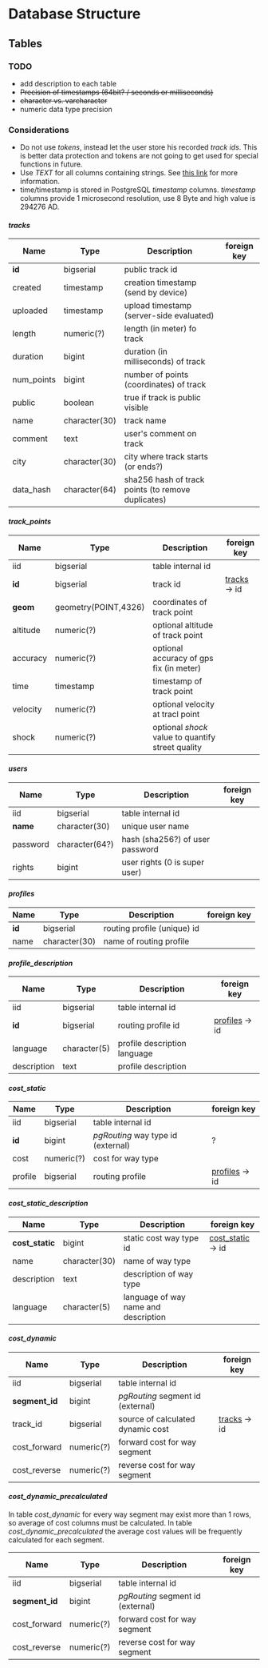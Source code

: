 # Database Structure

## Tables

### TODO

* add description to each table
* ~~Precision of timestamps (64bit? / seconds or milliseconds)~~
* ~~character vs. varcharacter~~
* numeric data type precision


### Considerations

* Do not use *tokens*, instead let the user store his recorded *track ids*.
This is better data protection and tokens are not going to get used for special functions in future.
* Use *TEXT* for all columns containing strings.
See [this link](http://www.depesz.com/2010/03/02/charx-vs-varcharx-vs-varchar-vs-text/) for more information.
* time/timestamp is stored in PostgreSQL *timestamp* columns. 
*timestamp* columns provide 1 microsecond resolution, use 8 Byte and high value is 294276 AD.


#### *tracks*

| Name  | Type | Description | foreign key |
|-------|------|-------------|-------------|
| **id** | bigserial | public track id | |
| created | timestamp | creation timestamp (send by device) | |
| uploaded | timestamp | upload timestamp (server-side evaluated) | |
| length | numeric(?) | length (in meter) fo track | |
| duration| bigint | duration (in milliseconds) of track | |
| num_points | bigint | number of points (coordinates) of track | |
| public | boolean | true if track is public visible | |
| name | character(30) | track name | |
| comment | text | user's comment on track | |
| city | character(30) | city where track starts (or ends?) | |
| data_hash |character(64) | sha256 hash of track points (to remove duplicates) | |


#### *track_points*

| Name  | Type | Description | foreign key |
|-------|------|-------------|-------------|
| iid | bigserial | table internal id | |
| **id** | bigserial | track id | [tracks](#tracks) -> id |
| **geom** | geometry(POINT,4326) | coordinates of track point | |
| altitude | numeric(?) | optional altitude of track point | |
| accuracy | numeric(?) | optional accuracy of gps fix (in meter) | |
| time | timestamp | timestamp of track point | |
| velocity | numeric(?) | optional velocity at tracl point | |
| shock | numeric(?) | optional *shock* value to quantify street quality | |


#### *users*

| Name  | Type | Description | foreign key |
|-------|------|-------------|-------------|
| iid | bigserial | table internal id | |
| **name** | character(30) | unique user name | |
| password | character(64?) | hash (sha256?) of user password | |
| rights | bigint | user rights (0 is super user) | |


#### *profiles*

| Name  | Type | Description | foreign key |
|-------|------|-------------|-------------|
| **id** | bigserial | routing profile (unique) id | |
| name | character(30) | name of routing profile | |


#### *profile_description*

| Name  | Type | Description | foreign key |
|-------|------|-------------|-------------|
| iid | bigserial | table internal id | |
| **id** | bigserial | routing profile id | [profiles](#profiles) -> id |
| language | character(5) | profile description language | |
| description | text | profile description | |


#### *cost_static*

| Name  | Type | Description | foreign key |
|-------|------|-------------|-------------|
| iid | bigserial | table internal id | |
| **id** | bigint | *pgRouting* way type id (external) | ? |
| cost | numeric(?) | cost for way type | |
| profile | bigserial | routing profile | [profiles](#profiles) -> id |


#### *cost_static_description*

| Name  | Type | Description | foreign key |
|-------|------|-------------|-------------|
| **cost_static** | bigint | static cost way type id | [cost_static](#cost_static) -> id |
| name | character(30) | name of way type | |
| description | text | description of way type | |
| language | character(5) | language of way name and description | |


#### *cost_dynamic*

| Name  | Type | Description | foreign key |
|-------|------|-------------|-------------|
| iid | bigserial | table internal id | |
| **segment_id** | bigint | *pgRouting* segment id (external) | |
| track_id | bigserial | source of calculated dynamic cost | [tracks](#tracks) -> id |
| cost_forward | numeric(?) | forward cost for way segment | |
| cost_reverse | numeric(?) | reverse cost for way segment | |


#### *cost_dynamic_precalculated*

In table *cost_dynamic* for every way segment may exist more than 1 rows, so average of cost columns must be calculated.
In table *cost_dynamic_precalculated* the average cost values will be frequently calculated for each segment.

| Name  | Type | Description | foreign key |
|-------|------|-------------|-------------|
| iid | bigserial | table internal id | |
| **segment_id** | bigint | *pgRouting* segment id (external) | |
| cost_forward | numeric(?) | forward cost for way segment | |
| cost_reverse | numeric(?) | reverse cost for way segment | |

